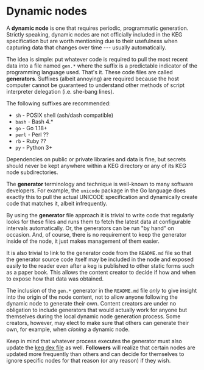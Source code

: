 # Dynamic nodes

A **dynamic node** is one that requires periodic, programmatic generation. Strictly speaking, dynamic nodes are not officially included in the KEG specification but are worth mentioning due to their usefulness when capturing data that changes over time --- usually automatically.

The idea is simple: put whatever code is required to pull the most recent data into a file named `gen.*` where the suffix is a predictable indicator of the programming language used. That's it. These code files are called **generators**. Suffixes (albeit annoying) are required because the host computer cannot be guaranteed to understand other methods of script interpreter delegation (i.e. she-bang lines).

The following suffixes are recommended:

* `sh` - POSIX shell (ash/dash compatible)
* `bash` - Bash 4.*
* `go` - Go 1.18+
* `perl` - Perl ??
* `rb` - Ruby ??
* `py` - Python 3+

Dependencies on public or private libraries and data is fine, but secrets should never be kept anywhere within a KEG directory or any of its KEG node subdirectories.

The **generator** terminology and technique is well-known to many software developers. For example, the `unicode` package in the Go language does exactly this to pull the actual UNICODE specification and dynamically create code that matches it, albeit infrequently.

By using the **generator** file approach it is trivial to write code that regularly looks for these files and runs them to fetch the latest data at configurable intervals automatically. Or, the generators can be run "by hand" on occasion. And, of course, there is no requirement to keep the generator inside of the node, it just makes management of them easier.

It is also trivial to link to the generator code from the `README.md` file so that the generator source code itself may be included in the node and exposed easily to the reader even after a keg is published to other static forms such as a paper book. This allows the content creator to decide if how and when to expose how that data was obtained.

The inclusion of the `gen.*` generator in the `README.md` file *only* to give insight into the origin of the node content, not to allow anyone following the dynamic node to generate their own. Content creators are under no obligation to include generators that would actually work for anyone but themselves during the local dynamic node generation process. Some creators, however, may elect to make sure that others can generate their own, for example, when *cloning* a dynamic node.

Keep in mind that whatever process executes the generator must also update the [keg dex file](/3) as well. **Followers** will realize that certain nodes are updated more frequently than others and can decide for themselves to ignore specific nodes for that reason (or any reason) if they wish.
